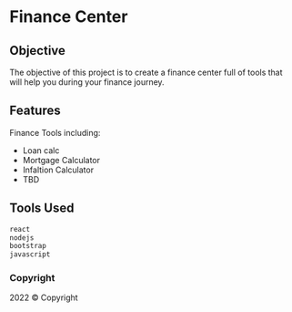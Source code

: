# Finance Center
## Objective
The objective of this project is to create a finance center full of tools that will help you during your finance journey.
## Features
Finance Tools including:
* Loan calc
* Mortgage Calculator
* Infaltion Calculator
* TBD
## Tools Used
```js
react
nodejs
bootstrap
javascript
```
### Copyright
2022 © Copyright